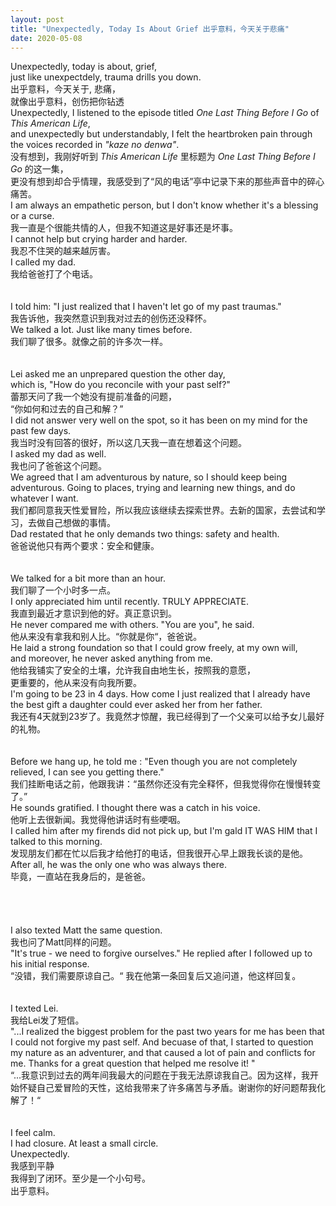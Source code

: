 ```yaml
---
layout: post
title: "Unexpectedly, Today Is About Grief 出乎意料，今天关于悲痛"
date: 2020-05-08
---
```


Unexpectedly, today is about, grief, <br/> 
just like unexpectdely, trauma drills you down. <br/>
出乎意料，今天关于, 悲痛， <br/>
就像出乎意料，创伤把你钻透 <br/>
Unexpectedly, I listened to the episode titled <em>One Last Thing Before I Go</em> of <em>This American Life</em>, <br/>
and unexpectedly but understandably, I felt the heartbroken pain through the voices recorded in <em>"kaze no denwa"</em>. <br/>
没有想到，我刚好听到 <em>This American Life</em> 里标题为 <em>One Last Thing Before I Go</em> 的这一集，<br/>
更没有想到却合乎情理，我感受到了“风的电话”亭中记录下来的那些声音中的碎心痛苦。<br/>
I am always an empathetic person, but I don't know whether it's a blessing or a curse. <br/>
我一直是个很能共情的人，但我不知道这是好事还是坏事。<br/>
I cannot help but crying harder and harder. <br/>
我忍不住哭的越来越厉害。<br/>
I called my dad. <br/>
我给爸爸打了个电话。<br/>
<br/>
<br/>
I told him: "I just realized that I haven't let go of my past traumas." <br/>
我告诉他，我突然意识到我对过去的创伤还没释怀。<br/>
We talked a lot. Just like many times before. <br/>
我们聊了很多。就像之前的许多次一样。<br/>
<br/>
<br/>
Lei asked me an unprepared question the other day, <br/>
which is, "How do you reconcile with your past self?" <br/>
蕾那天问了我一个她没有提前准备的问题，<br/>
“你如何和过去的自己和解？” <br/>
I did not answer very well on the spot, so it has been on my mind for the past few days. <br/>
我当时没有回答的很好，所以这几天我一直在想着这个问题。<br/>
I asked my dad as well. <br/>
我也问了爸爸这个问题。<br/>
We agreed that I am adventurous by nature, so I should keep being adventurous. Going to places, trying and learning new things, and do whatever I want. <br/>
我们都同意我天性爱冒险，所以我应该继续去探索世界。去新的国家，去尝试和学习，去做自己想做的事情。<br/>
Dad restated that he only demands two things: safety and health. <br/>
爸爸说他只有两个要求：安全和健康。<br/>
<br/>
<br/>
We talked for a bit more than an hour. <br/>
我们聊了一个小时多一点。<br/>
I only appreciated him until recently. TRULY APPRECIATE.<br/>
我直到最近才意识到他的好。真正意识到。<br/>
He never compared me with others. "You are you", he said. <br/>
他从来没有拿我和别人比。“你就是你“，爸爸说。<br/>
He laid a strong foundation so that I could grow freely, at my own will, <br/>
and moreover, he never asked anything from me. <br/>
他给我铺实了安全的土壤，允许我自由地生长，按照我的意愿，<br/>
更重要的，他从来没有向我所要。<br/>
I'm going to be 23 in 4 days. How come I just realized that I already have the best gift a daughter could ever asked her from her father. <br/>
我还有4天就到23岁了。我竟然才惊醒，我已经得到了一个父亲可以给予女儿最好的礼物。<br/>
<br/>
<br/>
Before we hang up, he told me : "Even though you are not completely relieved, I can see you getting there." <br/>
我们挂断电话之前，他跟我讲：“虽然你还没有完全释怀，但我觉得你在慢慢转变了。” <br/>
He sounds gratified. I thought there was a catch in his voice. <br/>
他听上去很新闻。我觉得他讲话时有些哽咽。<br/>
I called him after my firends did not pick up, but I'm gald IT WAS HIM that I talked to this morning.<br/>
发现朋友们都在忙以后我才给他打的电话，但我很开心早上跟我长谈的是他。<br/>
After all, he was the only one who was always there. <br/>
毕竟，一直站在我身后的，是爸爸。<br/>
<br/>
<br/>
<br/>
<br/>
I also texted Matt the same question. <br/>
我也问了Matt同样的问题。<br/>
"It's true - we need to forgive ourselves." He replied after I followed up to his initial response. <br/>
“没错，我们需要原谅自己。“ 我在他第一条回复后又追问道，他这样回复。<br/>
<br/>
<br/>
I texted Lei. <br/>
我给Lei发了短信。<br/>
"...I realized the biggest problem for the past two years for me has been that I could not forgive my past self. And becuase of that, I started to question my nature as an adventurer, and that caused a lot of pain and conflicts for me. Thanks for a great question that helped me resolve it! " <br/>
“...我意识到过去的两年间我最大的问题在于我无法原谅我自己。因为这样，我开始怀疑自己爱冒险的天性，这给我带来了许多痛苦与矛盾。谢谢你的好问题帮我化解了！“ <br/>
<br/>
<br/>
I feel calm. <br/>
I had closure. At least a small circle. <br/>
Unexpectedly. <br/>
我感到平静 <br/>
我得到了闭环。至少是一个小句号。<br/>
出乎意料。<br/>

